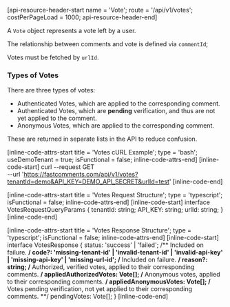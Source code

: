 [api-resource-header-start name = 'Vote'; route = '/api/v1/votes'; costPerPageLoad = 1000; api-resource-header-end]

A `Vote` object represents a vote left by a user.

The relationship between comments and vote is defined via `commentId`;

Votes must be fetched by `urlId`.

### Types of Votes

There are three types of votes:

- Authenticated Votes, which are applied to the corresponding comment.
- Authenticated Votes, which are **pending** verification, and thus are not yet applied to the comment.
- Anonymous Votes, which are applied to the corresponding comment.

These are returned in separate lists in the API to reduce confusion.

[inline-code-attrs-start title = 'Votes cURL Example'; type = 'bash'; useDemoTenant = true; isFunctional = false; inline-code-attrs-end]
[inline-code-start]
curl --request GET \
  --url 'https://fastcomments.com/api/v1/votes?tenantId=demo&API_KEY=DEMO_API_SECRET&urlId=test'
[inline-code-end]

[inline-code-attrs-start title = 'Votes Request Structure'; type = 'typescript'; isFunctional = false; inline-code-attrs-end]
[inline-code-start]
interface VotesRequestQueryParams {
    tenantId: string;
    API_KEY: string;
    urlId: string;
}
[inline-code-end]

[inline-code-attrs-start title = 'Votes Response Structure'; type = 'typescript'; isFunctional = false; inline-code-attrs-end]
[inline-code-start]
interface VotesResponse {
    status: 'success' | 'failed';
    /** Included on failure. **/
    code?: 'missing-tenant-id' | 'invalid-tenant-id' | 'invalid-api-key' | 'missing-api-key' | 'missing-url-id';
    /** Included on failure. **/
    reason?: string;
    /** Authorized, verified votes, applied to their corresponding comments. **/
    appliedAuthorizedVotes: Vote[];
    /** Anonymous votes, applied to their corresponding comments. **/
    appliedAnonymousVotes: Vote[];
    /** Votes pending verification, not yet applied to their corresponding comments. **/
    pendingVotes: Vote[];
}
[inline-code-end]
